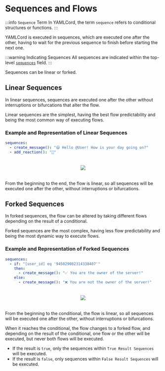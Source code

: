 # Sequences and Flows

:::info `Sequence` Term
In YAMLCord, the term `sequence` refers to conditional structures or functions.
:::

YAMLCord is executed in sequences, which are executed one after the other, having to wait for the previous sequence to finish before starting the next one.

:::warning Indicating Sequences
All sequences are indicated within the top-level [`sequences`][SequencesTopLevelField] field.
:::

Sequences can be linear or forked.

## Linear Sequences

In linear sequences, sequences are executed one after the other without interruptions or bifurcations that alter the flow.

Linear sequences are the simplest, having the best flow predictability and being the most common way of executing flows.

### Example and Representation of Linear Sequences

```yml
sequences:
  - create_message(): "😃 Hello @User! How is your day going on?"
  - add_reaction(): "👋"
```

<!-- markdownlint-disable -->
<div style="width: 100%; padding: 20px; background-color: var(--vp-c-bg-alt); border-radius: 8px; box-sizing: border-box; display: flex; justify-content: center; align-items: center;">
  <img src="/assets/LinealSequences.png" style="width: auto; max-height: 500px;" />
</div>
<!-- markdownlint-restore -->

From the beginning to the end, the flow is linear, so all sequences will be executed one after the other, without interruptions or bifurcations.

## Forked Sequences

In forked sequences, the flow can be altered by taking different flows depending on the result of a conditional.

Forked sequences are the most complex, having less flow predictability and being the most dynamic way to execute flows.

### Example and Representation of Forked Sequences

```yml
sequences:
  - if: "[user_id] eq '945029082314338407'"
    then:
      - create_message(): "✅ You are the owner of the server!"
    else:
      - create_message(): "❌ You are not the owner of the server!"
```

<!-- markdownlint-disable -->
<div style="width: 100%; padding: 20px; background-color: var(--vp-c-bg-alt); border-radius: 8px; box-sizing: border-box; display: flex; justify-content: center; align-items: center;">
  <img src="/assets/ForkedSequences.png" style="width: auto; max-height: 500px;" />
</div>
<!-- markdownlint-restore -->

From the beginning to the conditional, the flow is linear, so all sequences will be executed one after the other, without interruptions or bifurcations.

When it reaches the conditional, the flow changes to a forked flow, and depending on the result of the conditional, one flow or the other will be executed, but never both flows will be executed.

- If the result is `true`, only the sequences within `True Result Sequences` will be executed.
- If the result is `false`, only sequences within `False Result Sequences` will be executed.

[SequencesTopLevelField]: ./top-level-fields.md#top-level-field-sequences
